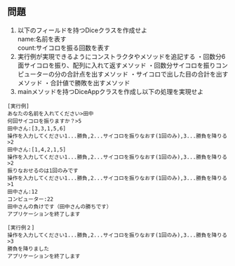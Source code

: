 ## 問題
1. 以下のフィールドを持つDiceクラスを作成せよ  
name:名前を表す  
count:サイコロを振る回数を表す  
2. 実行例が実現できるようにコンストラクタやメソッドを追記する
・回数分6面サイコロを振り、配列に入れて返すメソッド
・回数分サイコロを振りコンピューターの分の合計点を出すメソッド
・サイコロで出した目の合計を出すメソッド
・合計値で勝敗を出すメソッド
3. mainメソッドを持つDiceAppクラスを作成し以下の処理を実現せよ

```
[実行例]
あなたの名前を入れてください>田中
何回サイコロを振りますか？>5
田中さん:[3,3,1,5,6]
操作を入力してください1...勝負,2...サイコロを振りなおす(1回のみ),3...勝負を降りる>2
田中さん:[1,4,2,1,5]
操作を入力してください1...勝負,2...サイコロを振りなおす(1回のみ),3...勝負を降りる>2
振りなおせるのは1回のみです
操作を入力してください1...勝負,2...サイコロを振りなおす(1回のみ),3...勝負を降りる>1
田中さん:12
コンピューター:22
田中さんの負けです（田中さんの勝ちです）
アプリケーションを終了します

[実行例２]
操作を入力してください1...勝負,2...サイコロを振りなおす(1回のみ),3...勝負を降りる>3
勝負を降りました
アプリケーションを終了します
```
